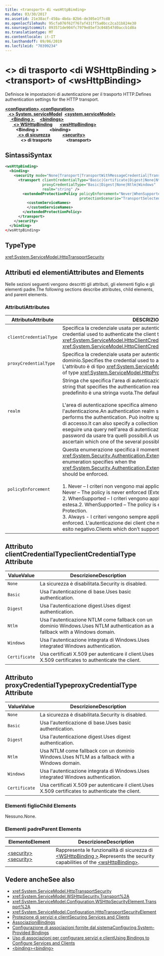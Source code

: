 ```yaml
---
title: <transport> di <wsHttpBinding>
ms.date: 03/30/2017
ms.assetid: 21e38acf-450a-4bda-82b6-de305e1f7cd8
ms.openlocfilehash: 95cfa076f62f767af431ff5a0bcc2ca31b824e30
ms.sourcegitcommit: 093571de904fc7979e85ef3c048547d0accb1d8a
ms.translationtype: MT
ms.contentlocale: it-IT
ms.lasthandoff: 09/06/2019
ms.locfileid: "70399234"
---
```

# <a name="transport-of-wshttpbinding"></a><span data-ttu-id="11720-102">\<> di trasporto \<di WSHttpBinding ></span><span class="sxs-lookup"><span data-stu-id="11720-102">\<transport> of \<wsHttpBinding></span></span>

<span data-ttu-id="11720-103">Definisce le impostazioni di autenticazione per il trasporto HTTP.</span><span class="sxs-lookup"><span data-stu-id="11720-103">Defines authentication settings for the HTTP transport.</span></span>

<span data-ttu-id="11720-104">[ **\<configuration>** ](../configuration-element.md)</span><span class="sxs-lookup"><span data-stu-id="11720-104">[**\<configuration>**](../configuration-element.md)</span></span>\
<span data-ttu-id="11720-105">&nbsp;&nbsp;[ **\<> System. serviceModel**](system-servicemodel.md)</span><span class="sxs-lookup"><span data-stu-id="11720-105">&nbsp;&nbsp;[**\<system.serviceModel>**](system-servicemodel.md)</span></span>\
<span data-ttu-id="11720-106">&nbsp;&nbsp;&nbsp;&nbsp;[ **\<Binding >** ](bindings.md)</span><span class="sxs-lookup"><span data-stu-id="11720-106">&nbsp;&nbsp;&nbsp;&nbsp;[**\<bindings>**](bindings.md)</span></span>\
<span data-ttu-id="11720-107">&nbsp;&nbsp;&nbsp;&nbsp;&nbsp;&nbsp;[ **\<> WSHttpBinding**](wshttpbinding.md)</span><span class="sxs-lookup"><span data-stu-id="11720-107">&nbsp;&nbsp;&nbsp;&nbsp;&nbsp;&nbsp;[**\<wsHttpBinding>**](wshttpbinding.md)</span></span>\
<span data-ttu-id="11720-108">&nbsp;&nbsp;&nbsp;&nbsp;&nbsp;&nbsp;&nbsp;&nbsp; **\<Binding >** </span><span class="sxs-lookup"><span data-stu-id="11720-108">&nbsp;&nbsp;&nbsp;&nbsp;&nbsp;&nbsp;&nbsp;&nbsp;**\<binding>**</span></span>\
<span data-ttu-id="11720-109">&nbsp;&nbsp;&nbsp;&nbsp;&nbsp;&nbsp;&nbsp;&nbsp;&nbsp;&nbsp;[ **\<> di sicurezza**](security-of-wshttpbinding.md)</span><span class="sxs-lookup"><span data-stu-id="11720-109">&nbsp;&nbsp;&nbsp;&nbsp;&nbsp;&nbsp;&nbsp;&nbsp;&nbsp;&nbsp;[**\<security>**](security-of-wshttpbinding.md)</span></span>\
<span data-ttu-id="11720-110">&nbsp;&nbsp;&nbsp;&nbsp;&nbsp;&nbsp;&nbsp;&nbsp;&nbsp;&nbsp;&nbsp;&nbsp; **\<> di trasporto**</span><span class="sxs-lookup"><span data-stu-id="11720-110">&nbsp;&nbsp;&nbsp;&nbsp;&nbsp;&nbsp;&nbsp;&nbsp;&nbsp;&nbsp;&nbsp;&nbsp;**\<transport>**</span></span>  

## <a name="syntax"></a><span data-ttu-id="11720-111">Sintassi</span><span class="sxs-lookup"><span data-stu-id="11720-111">Syntax</span></span>

```xml
<wsHttpBinding>
  <binding>
    <security mode="None|Transport|TransportWithMessageCredential|TransportCredentialOnly">
      <transport clientCredentialType="Basic|Certificate|Digest|None|Ntlm|Windows"
                 proxyCredentialType="Basic|Digest|None|Ntlm|Windows"
                 realm="string" />
        <extendedProtectionPolicy policyEnforcement="Never|WhenSupported|Always"
                                  protectionScenario="TransportSelected|TrustedProxy">
          <customServiceNames>
          </customServiceNames>
        </extendedProtectionPolicy>
      </transport>
    </security>
  </binding>
</wsHttpBinding>
```

## <a name="type"></a><span data-ttu-id="11720-112">Type</span><span class="sxs-lookup"><span data-stu-id="11720-112">Type</span></span>

<xref:System.ServiceModel.HttpTransportSecurity>

## <a name="attributes-and-elements"></a><span data-ttu-id="11720-113">Attributi ed elementi</span><span class="sxs-lookup"><span data-stu-id="11720-113">Attributes and Elements</span></span>

<span data-ttu-id="11720-114">Nelle sezioni seguenti vengono descritti gli attributi, gli elementi figlio e gli elementi padre.</span><span class="sxs-lookup"><span data-stu-id="11720-114">The following sections describe attributes, child elements, and parent elements.</span></span>

### <a name="attributes"></a><span data-ttu-id="11720-115">Attributi</span><span class="sxs-lookup"><span data-stu-id="11720-115">Attributes</span></span>

|<span data-ttu-id="11720-116">Attributo</span><span class="sxs-lookup"><span data-stu-id="11720-116">Attribute</span></span>|<span data-ttu-id="11720-117">DESCRIZIONE</span><span class="sxs-lookup"><span data-stu-id="11720-117">Description</span></span>|
|---------------|-----------------|
|`clientCredentialType`|<span data-ttu-id="11720-118">Specifica la credenziale usata per autenticare il client presso il servizio.</span><span class="sxs-lookup"><span data-stu-id="11720-118">Specifies the credential used to authenticate the client to the service.</span></span> <span data-ttu-id="11720-119">L'attributo è di tipo <xref:System.ServiceModel.HttpClientCredentialType>.</span><span class="sxs-lookup"><span data-stu-id="11720-119">This attribute is of type <xref:System.ServiceModel.HttpClientCredentialType>.</span></span>|
|`proxyCredentialType`|<span data-ttu-id="11720-120">Specifica la credenziale usata per autenticare il client presso un proxy di dominio.</span><span class="sxs-lookup"><span data-stu-id="11720-120">Specifies the credential used to authenticate the client to a domain proxy.</span></span> <span data-ttu-id="11720-121">L'attributo è di tipo <xref:System.ServiceModel.HttpProxyCredentialType>.</span><span class="sxs-lookup"><span data-stu-id="11720-121">This attribute is of type <xref:System.ServiceModel.HttpProxyCredentialType>.</span></span>|
|`realm`|<span data-ttu-id="11720-122">Stringa che specifica l'area di autenticazione per l'autenticazione di base o digest.</span><span class="sxs-lookup"><span data-stu-id="11720-122">A string that specifies the authentication realm for digest or basic authentication.</span></span> <span data-ttu-id="11720-123">Il valore predefinito è una stringa vuota.</span><span class="sxs-lookup"><span data-stu-id="11720-123">The default is an empty string.</span></span><br /><br /> <span data-ttu-id="11720-124">L'area di autenticazione specifica almeno il nome dell'host che esegue l'autenticazione.</span><span class="sxs-lookup"><span data-stu-id="11720-124">An authentication realm specifies at least the name of the host that performs the authentication.</span></span> <span data-ttu-id="11720-125">Può inoltre specificare una raccolta di utenti aventi diritto di accesso.</span><span class="sxs-lookup"><span data-stu-id="11720-125">It can also specify a collection of users that has access.</span></span> <span data-ttu-id="11720-126">Un utente può eseguire una query nell'area di autenticazione per verificare i nomi utente e le password da usare tra quelli possibili.</span><span class="sxs-lookup"><span data-stu-id="11720-126">A user can query the authentication realm to ascertain which one of the several possible usernames and passwords can be used.</span></span>|
|`policyEnforcement`|<span data-ttu-id="11720-127">Questa enumerazione specifica il momento in cui deve essere applicato l'oggetto <xref:System.Security.Authentication.ExtendedProtection.ExtendedProtectionPolicy>.</span><span class="sxs-lookup"><span data-stu-id="11720-127">This enumeration specifies when the <xref:System.Security.Authentication.ExtendedProtection.ExtendedProtectionPolicy> should be enforced.</span></span><br /><br /> <span data-ttu-id="11720-128">1.  Never – I criteri non vengono mai applicati e la protezione estesa è disabilitata.</span><span class="sxs-lookup"><span data-stu-id="11720-128">1.  Never – The policy is never enforced (Extended Protection is disabled).</span></span><br /><span data-ttu-id="11720-129">2.  WhenSupported – I criteri vengono applicati solo se il client supporta la protezione estesa.</span><span class="sxs-lookup"><span data-stu-id="11720-129">2.  WhenSupported – The policy is enforced only if the client supports Extended Protection.</span></span><br /><span data-ttu-id="11720-130">3.  Always - I criteri vengono sempre applicati.</span><span class="sxs-lookup"><span data-stu-id="11720-130">3.  Always – The policy is always enforced.</span></span> <span data-ttu-id="11720-131">L'autenticazione dei client che non supportano la protezione estesa avrà esito negativo.</span><span class="sxs-lookup"><span data-stu-id="11720-131">Clients which don’t support Extended Protection will fail to authenticate.</span></span>|

## <a name="clientcredentialtype-attribute"></a><span data-ttu-id="11720-132">Attributo clientCredentialType</span><span class="sxs-lookup"><span data-stu-id="11720-132">clientCredentialType Attribute</span></span>

|<span data-ttu-id="11720-133">Value</span><span class="sxs-lookup"><span data-stu-id="11720-133">Value</span></span>|<span data-ttu-id="11720-134">Descrizione</span><span class="sxs-lookup"><span data-stu-id="11720-134">Description</span></span>|
|-----------|-----------------|
|`None`|<span data-ttu-id="11720-135">La sicurezza è disabilitata.</span><span class="sxs-lookup"><span data-stu-id="11720-135">Security is disabled.</span></span>|
|`Basic`|<span data-ttu-id="11720-136">Usa l'autenticazione di base.</span><span class="sxs-lookup"><span data-stu-id="11720-136">Uses basic authentication.</span></span>|
|`Digest`|<span data-ttu-id="11720-137">Usa l'autenticazione digest.</span><span class="sxs-lookup"><span data-stu-id="11720-137">Uses digest authentication.</span></span>|
|`Ntlm`|<span data-ttu-id="11720-138">Usa l'autenticazione NTLM come fallback con un dominio Windows.</span><span class="sxs-lookup"><span data-stu-id="11720-138">Uses NTLM authentication as a fallback with a Windows domain.</span></span>|
|`Windows`|<span data-ttu-id="11720-139">Usa l'autenticazione integrata di Windows.</span><span class="sxs-lookup"><span data-stu-id="11720-139">Uses integrated Windows authentication.</span></span>|
|`Certificate`|<span data-ttu-id="11720-140">Usa certificati X.509 per autenticare il client.</span><span class="sxs-lookup"><span data-stu-id="11720-140">Uses X.509 certificates to authenticate the client.</span></span>|

## <a name="proxycredentialtype-attribute"></a><span data-ttu-id="11720-141">Attributo proxyCredentialType</span><span class="sxs-lookup"><span data-stu-id="11720-141">proxyCredentialType Attribute</span></span>

|<span data-ttu-id="11720-142">Value</span><span class="sxs-lookup"><span data-stu-id="11720-142">Value</span></span>|<span data-ttu-id="11720-143">Descrizione</span><span class="sxs-lookup"><span data-stu-id="11720-143">Description</span></span>|
|-----------|-----------------|
|`None`|<span data-ttu-id="11720-144">La sicurezza è disabilitata.</span><span class="sxs-lookup"><span data-stu-id="11720-144">Security is disabled.</span></span>|
|`Basic`|<span data-ttu-id="11720-145">Usa l'autenticazione di base.</span><span class="sxs-lookup"><span data-stu-id="11720-145">Uses basic authentication.</span></span>|
|`Digest`|<span data-ttu-id="11720-146">Usa l'autenticazione digest.</span><span class="sxs-lookup"><span data-stu-id="11720-146">Uses digest authentication.</span></span>|
|`Ntlm`|<span data-ttu-id="11720-147">Usa NTLM come fallback con un dominio Windows.</span><span class="sxs-lookup"><span data-stu-id="11720-147">Uses NTLM as a fallback with a Windows domain.</span></span>|
|`Windows`|<span data-ttu-id="11720-148">Usa l'autenticazione integrata di Windows.</span><span class="sxs-lookup"><span data-stu-id="11720-148">Uses integrated Windows authentication.</span></span>|
|`Certificate`|<span data-ttu-id="11720-149">Usa certificati X.509 per autenticare il client.</span><span class="sxs-lookup"><span data-stu-id="11720-149">Uses X.509 certificates to authenticate the client.</span></span>|

### <a name="child-elements"></a><span data-ttu-id="11720-150">Elementi figlio</span><span class="sxs-lookup"><span data-stu-id="11720-150">Child Elements</span></span>

<span data-ttu-id="11720-151">Nessuno.</span><span class="sxs-lookup"><span data-stu-id="11720-151">None.</span></span>

### <a name="parent-elements"></a><span data-ttu-id="11720-152">Elementi padre</span><span class="sxs-lookup"><span data-stu-id="11720-152">Parent Elements</span></span>

|<span data-ttu-id="11720-153">Elemento</span><span class="sxs-lookup"><span data-stu-id="11720-153">Element</span></span>|<span data-ttu-id="11720-154">Descrizione</span><span class="sxs-lookup"><span data-stu-id="11720-154">Description</span></span>|
|-------------|-----------------|
|[<span data-ttu-id="11720-155">\<security></span><span class="sxs-lookup"><span data-stu-id="11720-155">\<security></span></span>](security-of-wshttpbinding.md)|<span data-ttu-id="11720-156">Rappresenta le funzionalità di sicurezza di [ \<WSHttpBinding >](wshttpbinding.md).</span><span class="sxs-lookup"><span data-stu-id="11720-156">Represents the security capabilities of the [\<wsHttpBinding>](wshttpbinding.md).</span></span>|

## <a name="see-also"></a><span data-ttu-id="11720-157">Vedere anche</span><span class="sxs-lookup"><span data-stu-id="11720-157">See also</span></span>

- <xref:System.ServiceModel.HttpTransportSecurity>
- <xref:System.ServiceModel.WSHttpSecurity.Transport%2A>
- <xref:System.ServiceModel.Configuration.WSHttpSecurityElement.Transport%2A>
- <xref:System.ServiceModel.Configuration.HttpTransportSecurityElement>
- [<span data-ttu-id="11720-158">Protezione di servizi e client</span><span class="sxs-lookup"><span data-stu-id="11720-158">Securing Services and Clients</span></span>](../../../wcf/feature-details/securing-services-and-clients.md)
- [<span data-ttu-id="11720-159">Associazioni</span><span class="sxs-lookup"><span data-stu-id="11720-159">Bindings</span></span>](../../../wcf/bindings.md)
- [<span data-ttu-id="11720-160">Configurazione di associazioni fornite dal sistema</span><span class="sxs-lookup"><span data-stu-id="11720-160">Configuring System-Provided Bindings</span></span>](../../../wcf/feature-details/configuring-system-provided-bindings.md)
- [<span data-ttu-id="11720-161">Uso di associazioni per configurare servizi e client</span><span class="sxs-lookup"><span data-stu-id="11720-161">Using Bindings to Configure Services and Clients</span></span>](../../../wcf/using-bindings-to-configure-services-and-clients.md)
- [<span data-ttu-id="11720-162">\<binding></span><span class="sxs-lookup"><span data-stu-id="11720-162">\<binding></span></span>](../../../misc/binding.md)
